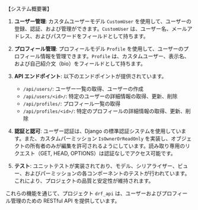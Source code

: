 【システム概要署】

1. **ユーザー管理**: カスタムユーザーモデル `CustomUser` を使用して、ユーザーの登録、認証、および管理ができます。`CustomUser` は、ユーザー名、メールアドレス、およびパスワードをフィールドとして持ちます。
2. **プロフィール管理**: プロフィールモデル `Profile` を使用して、ユーザーのプロフィール情報を管理できます。`Profile` は、カスタムユーザー、表示名、および自己紹介文（bio）をフィールドとして持ちます。
3. **API エンドポイント**: 以下のエンドポイントが提供されています。

   * `/api/users/`: ユーザー一覧の取得、ユーザーの作成
   * `/api/users/<id>/`: 特定のユーザーの詳細情報の取得、更新、削除
   * `/api/profiles/`: プロフィール一覧の取得
   * `/api/profiles/<id>/`: 特定のプロフィールの詳細情報の取得、更新、削除
4. **認証と認可**: ユーザー認証は、Django の標準認証システムを使用しています。また、カスタムパーミッション `IsOwnerOrReadOnly` を実装し、オブジェクトの所有者のみが編集を許可されるようにしています。読み取り専用のリクエスト（GET, HEAD, OPTIONS）は認証なしでアクセス可能です。
5. **テスト**: ユニットテストが実装されており、モデル、シリアライザー、ビュー、およびパーミッションの各コンポーネントのテストが行われています。これにより、プロジェクトの品質と安定性が維持されます。

これらの機能を通じて、プロジェクト `drf_api` は、ユーザーおよびプロフィール管理のための RESTful API を提供しています。
